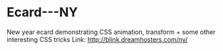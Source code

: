 # Ecard---NY
New year ecard demonstrating CSS animation, transform + some other interesting CSS tricks
Link: http://blink.dreamhosters.com/ny/
